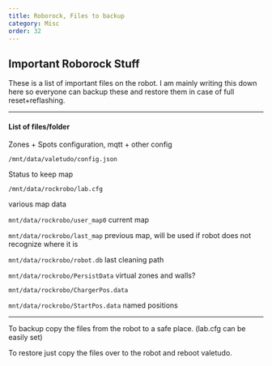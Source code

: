 ```yaml
---
title: Roborock, Files to backup
category: Misc
order: 32
---
```

## Important Roborock Stuff

These is a list of important files on the robot. I am mainly writing this down here so everyone can backup these and restore them in case of full reset+reflashing.


***


####  List of files/folder

Zones + Spots configuration, mqtt + other config

`/mnt/data/valetudo/config.json`

Status to keep map

`/mnt/data/rockrobo/lab.cfg`

various map data

`mnt/data/rockrobo/user_map0` current map

`mnt/data/rockrobo/last_map` previous map, will be used if robot does not recognize where it is

`mnt/data/rockrobo/robot.db` last cleaning path

`mnt/data/rockrobo/PersistData` virtual zones and walls?

`mnt/data/rockrobo/ChargerPos.data`

`mnt/data/rockrobo/StartPos.data` named positions

***

To backup copy the files from the robot to a safe place. (lab.cfg can be easily set)

To restore just copy the files over to the robot and reboot valetudo.
